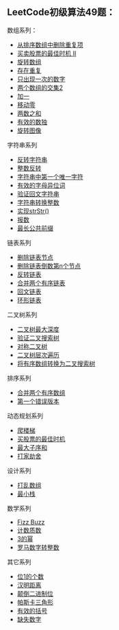 ## LeetCode初级算法49题：

数组系列：
- [ 从排序数组中删除重复项](./array/array21_removeDuplicates.java)
- [ 买卖股票的最佳时机 II](./array/array22_maxProfit2.java)
- [ 旋转数组](./array/array23_reverse.java)
- [ 存在重复](./array/array24_containsDuplicate.java)
- [ 只出现一次的数字](./array/array25_singleNumber.java)
- [ 两个数组的交集2](./array/array26_intersect.java)
- [ 加一](./array/array27_plusOne.java)
- [ 移动零](./array/array28_moveZeroes.java)
- [ 两数之和](./array/array29_twoSum.java)
- [ 有效的数独](./array/array30_isValidSudoku.java)
- [旋转图像](./array/array31_rotate.java)

字符串系列
- [ 反转字符串](./string/array32_reverseString.java)
- [ 整数反转](./string/array33_reverse.java)
- [ 字符串中第一个唯一字符](./string/array34_firstUniqChar.java)
- [ 有效的字母异位词](./string/array35_isAnagram.java)
- [ 验证回文字符串](./string/array36_isPalindrome.java)
- [ 字符串转换整数](./string/array37_myAtoi.java)
- [ 实现strStr()](./string/array38_strStr.java)
- [ 报数](./string/array39_countAndSay.java)
- [ 最长公共前缀](./string/array40_longestCommonPrefix.java)

链表系列
- [ 删除链表节点](./linkedlist/array41_deleteNode.java)
- [ 删除链表倒数第n个节点](./linkedlist/array42_removeNthFromEnd.java)
- [ 反转链表](./linkedlist/array43_reverseList.java)
- [ 合并两个有序链表](./linkedlist/array44_mergeTwoLists.java)
- [ 回文链表](./linkedlist/array45_isPalindrome.java)
- [ 环形链表](./linkedlist/array46_hasCycle.java)  

二叉树系列
- [ 二叉树最大深度](./tree/array47_maxDepth.java)
- [ 验证二叉搜索树](./tree/array48_isValidBST.java)
- [ 对称二叉树](./tree/array49_isSymmetic.java)
- [ 二叉树层次遍历](./tree/array50_levelOrder.java)
- [ 将有序数组转换为二叉搜索树](./tree/array51_sortedArrayToBST.java)

排序系列
- [ 合并两个有序数组](./sort/array52_merge.java)
- [ 第一个错误版本](./sort/array53_firstBadVersion.java)

动态规划系列
- [ 爬楼梯](./dp/array54_climbStairs.java)
- [ 买股票的最佳时机](./dp/array55_maxProfit.java)
- [ 最大子序和](./dp/array56_maxSubArray.java)
- [ 打家劫舍](./dp/array57_rob.java)

设计系列
- [打乱数组](./design/array58_shufflearray.java)
- [最小栈](./design/array59_minstack.java)

数学系列
- [ Fizz Buzz](./math/array60_fizzBuzz.java)
- [ 计数质数](./math/array61_countPrimes.java)
- [ 3的幂](./math/array62_isPowerOfThree.java)
- [罗马数字转整数](./math/array63_romanToInt.java)

其它系列
- [ 位1的个数](./other/array64_hammingWeight.java)
- [ 汉明距离](./other/array65_hammingDistance.java)
- [ 颠倒二进制位](./other/array66_reverseBits.java)
- [ 帕斯卡三角形](./other/array67_pascalTriangle.java)
- [ 有效的括号](./other/array68_isValid.java)
- [ 缺失数字](./other/array69_missingNumber.java)